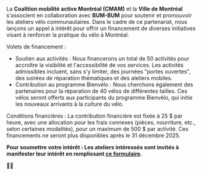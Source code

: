 La **Coalition mobilité active Montréal (CMAM)** et la **Ville de Montréal** s'associent en collaboration avec **BUM-BUM** pour soutenir et promouvoir les ateliers vélo communautaires. Dans le cadre de ce partenariat, nous lançons un appel à intérêt pour offrir un financement de diverses initiatives visant à renforcer la pratique du vélo à Montréal.

Volets de financement :

- Soutien aux activités : Nous financerons un total de 50 activités pour accroître la visibilité et l'accessibilité de vos services. Les activités admissibles incluent, sans s'y limiter, des journées "portes ouvertes", des soirées de réparation thématiques et des ateliers mobiles.
- Contribution au programme Bienvélo : Nous cherchons également des partenaires pour la réparation de 40 vélos de différentes tailles. Ces vélos seront offerts aux participants du programme Bienvélo, qui initie les nouveaux arrivants à la culture du vélo.

Conditions financières : La contribution financière est fixée à 25 $ par heure, avec une allocation pour les frais connexes (pièces, nourriture, etc., selon certaines modalités), pour un maximum de 500 $ par activité. Ces financements ne seront plus disponibles après le 31 décembre 2025.

**Pour soumettre votre intérêt : Les ateliers intéressés sont invités à manifester leur intérêt en remplissant [ce formulaire](https://docs.google.com/forms/d/e/1FAIpQLSffxRMNfQjwQuywRRbXmGHNqTqlBvWb7s3ca2rhZ1vEp_1TCg/viewform).**

🍑🍑
